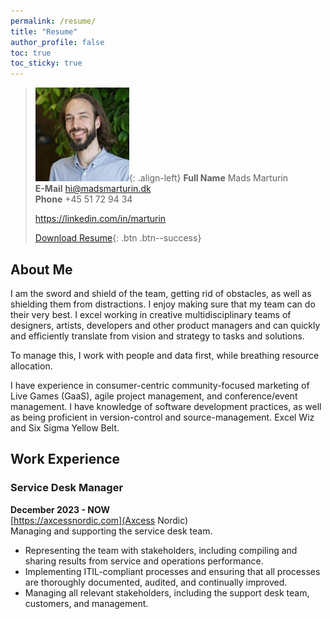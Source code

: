 ```yaml
---
permalink: /resume/
title: "Resume"
author_profile: false
toc: true
toc_sticky: true
---
```

> ![image-left](/assets/images/Marturin_small.jpg){: .align-left}
> **Full Name**
> Mads Marturin  
> **E-Mail**
> <hi@madsmarturin.dk>  
> **Phone**
> +45 51 72 94 34
> 
> <https://linkedin.com/in/marturin>
> 
> [Download Resume](/assets/resume.pdf){: .btn .btn--success}

## About Me
I am the sword and shield of the team, getting rid of obstacles, as well as shielding them from distractions. I enjoy making sure that my team can do their very best. I excel working in creative multidisciplinary teams of designers, artists, developers and other product managers and can quickly and efficiently translate from vision and strategy to tasks and solutions.

To manage this, I work with people and data first, while breathing resource allocation.

I have experience in consumer-centric community-focused marketing of Live Games (GaaS), agile project management, and conference/event management. I have knowledge of software development practices, as well as being proficient in version-control and source-management. Excel Wiz and Six Sigma Yellow Belt.

## Work Experience

### Service Desk Manager
**December 2023 - NOW**  
[https://axcessnordic.com](Axcess Nordic)  
Managing and supporting the service desk team.
* Representing the team with stakeholders, including compiling and sharing results from service and operations performance.
* Implementing ITIL-compliant processes and ensuring that all processes are thoroughly documented, audited, and continually improved.
* Managing all relevant stakeholders, including the support desk team, customers, and management.

